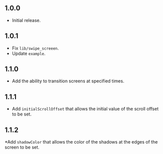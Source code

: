 ## 1.0.0

* Initial release.

## 1.0.1

* Fix `lib/swipe_screeen`.
* Update `example`.

## 1.1.0

* Add the ability to transition screens at specified times.

## 1.1.1

* Add `initialScrollOffset` that allows the initial value of the scroll offset to be set.

## 1.1.2

*Add `shadowColor` that allows the color of the shadows at the edges of the screen to be set.